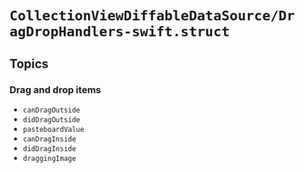 # ``CollectionViewDiffableDataSource/DragDropHandlers-swift.struct``

## Topics

### Drag and drop items

- ``canDragOutside``
- ``didDragOutside``
- ``pasteboardValue``
- ``canDragInside``
- ``didDragInside``
- ``draggingImage``

